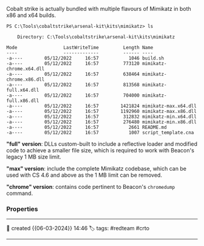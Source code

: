 
Cobalt strike is actually bundled with multiple flavours of Mimikatz in both x86 and x64 builds.

```
PS C:\Tools\cobaltstrike\arsenal-kit\kits\mimikatz> ls

    Directory: C:\Tools\cobaltstrike\arsenal-kit\kits\mimikatz

Mode                 LastWriteTime         Length Name
----                 -------------         ------ ----
-a----        05/12/2022     16:57           1046 build.sh
-a----        05/12/2022     16:57         773120 mimikatz-chrome.x64.dll
-a----        05/12/2022     16:57         638464 mimikatz-chrome.x86.dll
-a----        05/12/2022     16:57         813568 mimikatz-full.x64.dll
-a----        05/12/2022     16:57         704000 mimikatz-full.x86.dll
-a----        05/12/2022     16:57        1421824 mimikatz-max.x64.dll
-a----        05/12/2022     16:57        1192960 mimikatz-max.x86.dll
-a----        05/12/2022     16:57         312832 mimikatz-min.x64.dll
-a----        05/12/2022     16:57         276480 mimikatz-min.x86.dll
-a----        05/12/2022     16:57           2661 README.md
-a----        05/12/2022     16:57           1007 script_template.cna
```

**"full" version**: DLLs custom-built to include a reflective loader and modified code to achieve a smaller file size, which is required to work with Beacon's legacy 1 MB size limit.

**"max" version**: include the complete Mimikatz codebase, which can be used with CS 4.6 and above as the 1 MB limit can be removed.  

**"chrome" version**: contains code pertinent to Beacon's `chromedump` command.  



### Properties
---
📆 created   {{06-03-2024}} 14:46
🏷️ tags: #redteam #crto 

---


